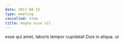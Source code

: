 ```yaml
---
date: 2017-08-15
type: meeting
cancelled: true
title: magna esse sit
---
```

esse qui amet, laboris tempor cupidatat Duis in aliqua. ut